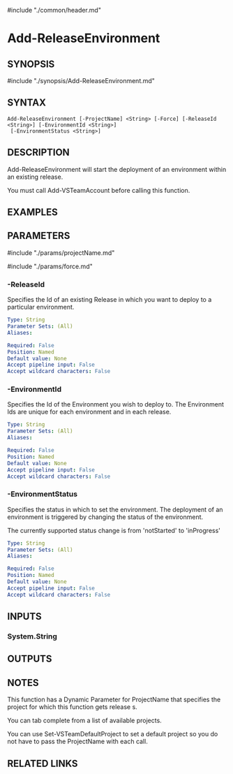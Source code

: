 #include "./common/header.md"

# Add-ReleaseEnvironment

## SYNOPSIS
#include "./synopsis/Add-ReleaseEnvironment.md"

## SYNTAX

```
Add-ReleaseEnvironment [-ProjectName] <String> [-Force] [-ReleaseId <String>] [-EnvironmentId <String>]
 [-EnvironmentStatus <String>]
```

## DESCRIPTION
Add-ReleaseEnvironment will start the deployment of an environment
within an existing release.

You must call Add-VSTeamAccount before calling this function.

## EXAMPLES

## PARAMETERS

#include "./params/projectName.md"

#include "./params/force.md"

### -ReleaseId
Specifies the Id of an existing Release in which you want to deploy
to a particular environment.

```yaml
Type: String
Parameter Sets: (All)
Aliases: 

Required: False
Position: Named
Default value: None
Accept pipeline input: False
Accept wildcard characters: False
```

### -EnvironmentId
Specifies the Id of the Environment you wish to deploy to.
The Environment Ids are unique for each environment and in each release.

```yaml
Type: String
Parameter Sets: (All)
Aliases: 

Required: False
Position: Named
Default value: None
Accept pipeline input: False
Accept wildcard characters: False
```

### -EnvironmentStatus
Specifies the status in which to set the environment.
The deployment of an environment is triggered by changing the status of the environment.

The currently supported status change is from 'notStarted' to 'inProgress'

```yaml
Type: String
Parameter Sets: (All)
Aliases: 

Required: False
Position: Named
Default value: None
Accept pipeline input: False
Accept wildcard characters: False
```

## INPUTS

### System.String

## OUTPUTS

## NOTES
This function has a Dynamic Parameter for ProjectName that specifies the
project for which this function gets release s.

You can tab complete from a list of available projects.

You can use Set-VSTeamDefaultProject to set a default project so you do not have
to pass the ProjectName with each call.

## RELATED LINKS

